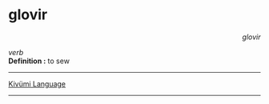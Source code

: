 
# glovir

<div align="right"><i>glovir</i></div>

*verb*  
**Definition :** to sew  

---

[Kivümi Language](../README.md)

---
